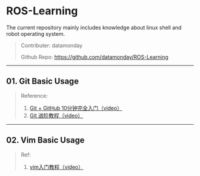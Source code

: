 # ROS-Learning

The current repository mainly includes knowledge about linux shell and robot operating system.



> Contributer: datamonday
>
> Github Repo: https://github.com/datamonday/ROS-Learning



---

## 01. Git Basic Usage

> Reference:
>
> 1. [Git + GitHub 10分钟完全入门（video）](https://www.bilibili.com/video/BV1KD4y1S7FL/?spm_id_from=333.788.recommend_more_video.-1)
> 2. [Git 进阶教程（video）](https://www.bilibili.com/video/BV1hA411v7qX)

---

## 02. Vim Basic Usage

> Ref:
>
> 1. [vim入门教程（video）](https://www.bilibili.com/video/BV1Yt411X7mu?p=2)

